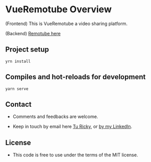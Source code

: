 # VueRemotube Overview

(Frontend) This is VueRemotube a video sharing platform.

(Backend) [Remotube here](https://github.com/heo001997/remotube)

## Project setup
```
yrn install
```

## Compiles and hot-reloads for development
```
yarn serve
```
## Contact

* Comments and feedbacks are welcome.

* Keep in touch by email here [Tu Ricky](nguyentientu44.dev@gmail.com), or [by my LinkedIn](https://www.linkedin.com/in/tu-ricky/).

## License

* This code is free to use under the terms of the MIT license.

